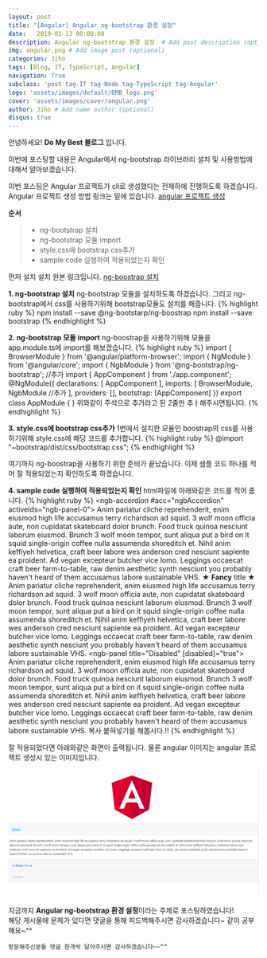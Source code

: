 ```yaml
---
layout: post
title: "[Angular] Angular ng-bootstrap 환경 설정"
date:   2019-01-13 00:00:00
description: Angular ng-bootstrap 환경 설정  # Add post description (optional)
img: angular.png # Add image post (optional)
categories: Jiho
tags: [Blog, IT, TypeScript, Angular]
navigation: True
subclass: 'post tag-IT tag-Node tag-TypeScript tag-Angular'
logo: 'assets/images/default/DMB_logo.png'
cover: 'assets/images/cover/angular.png'
author: Jiho # Add name author (optional)
disqus: true
---
```

안녕하세요! **Do My Best 블로그** 입니다. 

이번에 포스팅할 내용은 Angular에서 ng-bootstrap 라이브러리 설치 및 사용방법에대해서 알아보겠습니다. 

이번 포스팅은 Angular 프로젝트가 cli로 생성했다는 전제하에 진행하도록 하겠습니다. 
Angular 프로젝트 생성 방법 링크는 밑에 있습니다.
[angular 프로젝트 생성][angular-project-create]  

**순서**
>* ng-bootstrap 설치
>* ng-bootstrap 모듈 import
>* style.css에 bootstrap css추가
>* sample code 실행하여 적용되었는지 확인

먼저 설치 설치 원본 링크입니다. 
[ng-boostrap 설치][ng-bootstrap-installation]  

**1. ng-bootstrap 설치**
ng-bootstrap 모듈을 설치하도록 하겠습니다. 
그리고 ng-bootstrap에서 css를 사용하기위해 bootstrap모듈도 설치를 해줍니다.
{% highlight ruby %}
npm install --save @ng-bootstarp/ng-boostrap
npm install --save bootstrap
{% endhighlight %}  

**2. ng-bootstrap 모듈 import**
ng-boostrap을 사용하기위해 모듈을 app.module.ts에 import를 해보겠습니다.
{% highlight ruby %}
import { BrowserModule } from '@angular/platform-browser';
import { NgModule } from '@angular/core';
import { NgbModule } from '@ng-bootstrap/ng-bootstrap'; //추가
import { AppComponent } from './app.component';
@NgModule({
declarations: [
AppComponent
],
imports: [
BrowserModule,
NgbModule //추가
],
providers: [],
bootstrap: [AppComponent]
})
export class AppModule { }
위와같이 주석으로 추가라고 된 2줄만 추ㅏ해주시면됩니다.
{% endhighlight %}  

**3. style.css에 bootstrap css추가**
1번에서 설치한 모듈인 boostrap의 css를 사용하기위해 style.css에 해당 코드를 추가합니다.
{% highlight ruby %}
@import "~bootstrap/dist/css/bootstrap.css";
{% endhighlight %}  

여기까지 ng-boostrap을 사용하기 위한 준비가 끝났습니다. 
이제 샘플 코드 하나를 적어 잘 적용되었는지 확인하도록 하겠습니다.  

**4. sample code 실행하여 적용되었는지 확인**
html파일에 아래와같은 코드를 적어 줍니다.
{% highlight ruby %}
<ngb-accordion #acc="ngbAccordion" activeIds="ngb-panel-0">
<ngb-panel title="Simple">
<ng-template ngbPanelContent>
Anim pariatur cliche reprehenderit, enim eiusmod high life accusamus terry richardson ad squid. 3 wolf moon officia
aute, non cupidatat skateboard dolor brunch. Food truck quinoa nesciunt laborum eiusmod. Brunch 3 wolf moon tempor,
sunt aliqua put a bird on it squid single-origin coffee nulla assumenda shoreditch et. Nihil anim keffiyeh helvetica,
craft beer labore wes anderson cred nesciunt sapiente ea proident. Ad vegan excepteur butcher vice lomo. Leggings
occaecat craft beer farm-to-table, raw denim aesthetic synth nesciunt you probably haven't heard of them accusamus
labore sustainable VHS.
</ng-template>
</ngb-panel>
<ngb-panel>
<ng-template ngbPanelTitle>
<span>★ <b>Fancy</b> title ★</span>
</ng-template>
<ng-template ngbPanelContent>
Anim pariatur cliche reprehenderit, enim eiusmod high life accusamus terry richardson ad squid. 3 wolf moon officia
aute, non cupidatat skateboard dolor brunch. Food truck quinoa nesciunt laborum eiusmod. Brunch 3 wolf moon tempor,
sunt aliqua put a bird on it squid single-origin coffee nulla assumenda shoreditch et. Nihil anim keffiyeh helvetica,
craft beer labore wes anderson cred nesciunt sapiente ea proident. Ad vegan excepteur butcher vice lomo. Leggings
occaecat craft beer farm-to-table, raw denim aesthetic synth nesciunt you probably haven't heard of them accusamus
labore sustainable VHS.
</ng-template>
</ngb-panel>
<ngb-panel title="Disabled" [disabled]="true">
<ng-template ngbPanelContent>
Anim pariatur cliche reprehenderit, enim eiusmod high life accusamus terry richardson ad squid. 3 wolf moon officia
aute, non cupidatat skateboard dolor brunch. Food truck quinoa nesciunt laborum eiusmod. Brunch 3 wolf moon tempor,
sunt aliqua put a bird on it squid single-origin coffee nulla assumenda shoreditch et. Nihil anim keffiyeh helvetica,
craft beer labore wes anderson cred nesciunt sapiente ea proident. Ad vegan excepteur butcher vice lomo. Leggings
occaecat craft beer farm-to-table, raw denim aesthetic synth nesciunt you probably haven't heard of them accusamus
labore sustainable VHS.
</ng-template>
</ngb-panel>
</ngb-accordion>
복사 붙혀넣기를 해봅시다.!!
{% endhighlight %}  

잘 적용되었다면 아래와같은 화면이 출력됩니다. 
물론 angular 이미지는 angular 프로젝트 생성시 있는 이미지입니다.

<img src="/assets/images/2019-01-14-angular-ngbootstrap-setup/result.png">


지금까지 **Angular ng-bootstrap 환경 설정**이라는 주제로 포스팅하였습니다!    
해당 게시물에 문제가 있다면 댓글을 통해 피드백해주시면 감사하겠습니다~ 같이 공부해요~^^

`방문해주신분들 댓글 한개씩 달아주시면 감사하겠습니다~~^^`  

[angular-project-create]:https://ghwlchlaks.github.io/angular-starter
[ng-bootstrap-installation]:https://ng-bootstrap.github.io/#/getting-started
